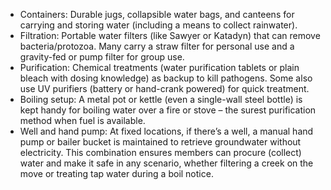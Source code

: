 - Containers: Durable jugs, collapsible water bags, and canteens for carrying and storing water (including a means to collect rainwater).  
- Filtration: Portable water filters (like Sawyer or Katadyn) that can remove bacteria/protozoa. Many carry a straw filter for personal use and a gravity-fed or pump filter for group use.  
- Purification: Chemical treatments (water purification tablets or plain bleach with dosing knowledge) as backup to kill pathogens. Some also use UV purifiers (battery or hand-crank powered) for quick treatment.  
- Boiling setup: A metal pot or kettle (even a single-wall steel bottle) is kept handy for boiling water over a fire or stove – the surest purification method when fuel is available.  
- Well and hand pump: At fixed locations, if there’s a well, a manual hand pump or bailer bucket is maintained to retrieve groundwater without electricity.
This combination ensures members can procure (collect) water and make it safe in any scenario, whether filtering a creek on the move or treating tap water during a boil notice.
